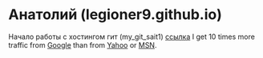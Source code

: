 # Анатолий (legioner9.github.io)
Начало работы с хостингом гит (my_git_sait1)
[ссылка](legioner9.github.io/Sayt_10_mod_3_lessexample/src/)
I get 10 times more traffic from [Google][1] than from
[Yahoo][2] or [MSN][3].

[1]: http://google.com/        "Google"
[2]: http://search.yahoo.com/  "Yahoo Search"
[3]: http://search.msn.com/    "MSN Search"
